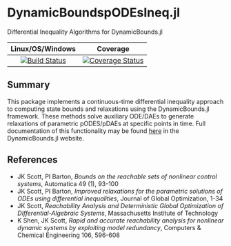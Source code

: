 # DynamicBoundspODEsIneq.jl
Differential Inequality Algorithms for DynamicBounds.jl

| **Linux/OS/Windows**                                                                     | **Coverage**                                             |                       
|:--------------------------------------------------------------------------------:|:-------------------------------------------------------:|
| [![Build Status](https://travis-ci.org/PSORLab/DynamicBoundspODEsIneq.jl.svg?branch=master)](https://travis-ci.org/PSORLab/DynamicBoundspODEsIneq.jl) | [![Coverage Status](https://coveralls.io/repos/github/PSORLab/DynamicBoundspODEsIneq.jl/badge.svg?branch=master)](https://coveralls.io/github/PSORLab/DynamicBoundspODEsIneq.jl?branch=master) |                       

## Summary
This package implements a continuous-time differential inequality approach to
computing state bounds and relaxations using the DynamicBounds.jl framework. These methods solve auxiliary ODE/DAEs to generate relaxations of parametric pODES/pDAEs at specific points in time. Full documentation of this functionality may be found [here](https://psorlab.github.io/DynamicBounds.jl/dev/pODEsIneq/pODEsIneq) in the DynamicBounds.jl website.

## References
- JK Scott, PI Barton, *Bounds on the reachable sets of nonlinear control systems*,
  Automatica 49 (1), 93-100
- JK Scott, PI Barton, *Improved relaxations for the parametric solutions of ODEs using differential inequalities*, Journal of Global Optimization, 1-34
- JK Scott, *Reachability Analysis and Deterministic Global Optimization of Differential-Algebraic Systems*, Massachusetts Institute of Technology
- K Shen, JK Scott, *Rapid and accurate reachability analysis for nonlinear dynamic systems by exploiting model redundancy*, Computers & Chemical Engineering 106, 596-608
